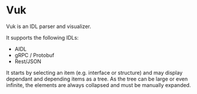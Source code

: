 # Vuk

Vuk is an IDL parser and visualizer.

It supports the following IDLs:
- AIDL
- gRPC / Protobuf
- Rest/JSON

It starts by selecting an item (e.g. interface or structure) and may display dependant and depending items as a tree. As the tree can be large or even infinite, the elements are always collapsed and must be manually expanded.